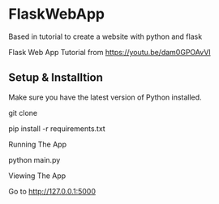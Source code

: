 # FlaskWebApp

Based in tutorial to create a website with python and flask

Flask Web App Tutorial from https://youtu.be/dam0GPOAvVI

## Setup & Installtion
Make sure you have the latest version of Python installed.

git clone <repo-url>

pip install -r requirements.txt

Running The App

python main.py

Viewing The App

Go to http://127.0.0.1:5000
